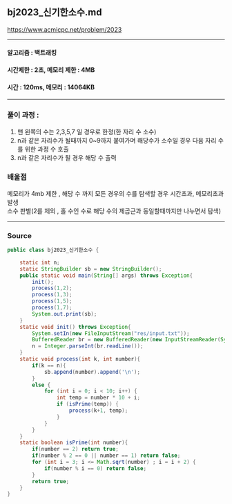 ## bj2023_신기한소수.md

https://www.acmicpc.net/problem/2023

---
#### 알고리즘 : 백트래킹
#### 시간제한 : 2초, 메모리 제한 : 4MB
#### 시간 : 120ms, 메모리 : 14064KB
---
### 풀이 과정 : 
1. 맨 왼쪽의 수는 2,3,5,7 일 경우로 한정(한 자리 수 소수)
2. n과 같은 자리수가 될때까지 0~9까지 붙여가며 해당수가 소수일 경우 다음 자리 수를 위한 과정 수 호출
3. n과 같은 자리수가 될 경우 해당 수 출력

### 배울점
메모리가 4mb 제한 , 해당 수 까지 모든 경우의 수를 탐색할 경우 시간초과, 메모리초과 발생 <br>
소수 판별(2를 제외 , 홀 수인 수로 해당 수의 제곱근과 동일할때까지만 나누면서 탐색) 

----
### Source
```java
public class bj2023_신기한소수 {

    static int n;
    static StringBuilder sb = new StringBuilder();
    public static void main(String[] args) throws Exception{
        init();
        process(1,2);
        process(1,3);
        process(1,5);
        process(1,7);
        System.out.print(sb);
    }
    static void init() throws Exception{
        System.setIn(new FileInputStream("res/input.txt"));
        BufferedReader br = new BufferedReader(new InputStreamReader(System.in));
        n = Integer.parseInt(br.readLine());
    }
    static void process(int k, int number){
        if(k == n){
            sb.append(number).append('\n');
        }
        else {
            for (int i = 0; i < 10; i++) {
                int temp = number * 10 + i;
                if (isPrime(temp)) {
                    process(k+1, temp);
                }
            }
        }
    }
    static boolean isPrime(int number){
        if(number == 2) return true;
        if(number % 2 == 0 || number == 1) return false;
        for (int i = 3; i <= Math.sqrt(number) ; i = i + 2) {
            if(number % i == 0) return false;
        }
        return true;
    }
}

```
